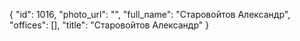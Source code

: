 {
    "id": 1016,
    "photo_url": "",
    "full_name": "Старовойтов Александр",
    "offices": [],
    "title": "Старовойтов Александр"
}